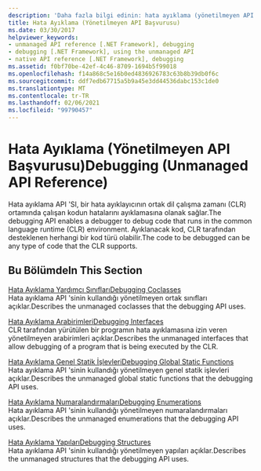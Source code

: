 ```yaml
---
description: 'Daha fazla bilgi edinin: hata ayıklama (yönetilmeyen API Başvurusu)'
title: Hata Ayıklama (Yönetilmeyen API Başvurusu)
ms.date: 03/30/2017
helpviewer_keywords:
- unmanaged API reference [.NET Framework], debugging
- debugging [.NET Framework], using the unmanaged API
- native API reference [.NET Framework], debugging
ms.assetid: f0bf70be-42ef-4c46-8709-1694b5f99018
ms.openlocfilehash: f14a868c5e16b0ed4836926783c63b8b39db0f6c
ms.sourcegitcommit: ddf7edb67715a5b9a45e3dd44536dabc153c1de0
ms.translationtype: MT
ms.contentlocale: tr-TR
ms.lasthandoff: 02/06/2021
ms.locfileid: "99790457"
---
```

# <a name="debugging-unmanaged-api-reference"></a><span data-ttu-id="5f8d2-103">Hata Ayıklama (Yönetilmeyen API Başvurusu)</span><span class="sxs-lookup"><span data-stu-id="5f8d2-103">Debugging (Unmanaged API Reference)</span></span>

<span data-ttu-id="5f8d2-104">Hata ayıklama API 'SI, bir hata ayıklayıcının ortak dil çalışma zamanı (CLR) ortamında çalışan kodun hatalarını ayıklamasına olanak sağlar.</span><span class="sxs-lookup"><span data-stu-id="5f8d2-104">The debugging API enables a debugger to debug code that runs in the common language runtime (CLR) environment.</span></span> <span data-ttu-id="5f8d2-105">Ayıklanacak kod, CLR tarafından desteklenen herhangi bir kod türü olabilir.</span><span class="sxs-lookup"><span data-stu-id="5f8d2-105">The code to be debugged can be any type of code that the CLR supports.</span></span>  
  
## <a name="in-this-section"></a><span data-ttu-id="5f8d2-106">Bu Bölümde</span><span class="sxs-lookup"><span data-stu-id="5f8d2-106">In This Section</span></span>  

 [<span data-ttu-id="5f8d2-107">Hata Ayıklama Yardımcı Sınıfları</span><span class="sxs-lookup"><span data-stu-id="5f8d2-107">Debugging Coclasses</span></span>](debugging-coclasses.md)  
 <span data-ttu-id="5f8d2-108">Hata ayıklama API 'sinin kullandığı yönetilmeyen ortak sınıfları açıklar.</span><span class="sxs-lookup"><span data-stu-id="5f8d2-108">Describes the unmanaged coclasses that the debugging API uses.</span></span>  
  
 [<span data-ttu-id="5f8d2-109">Hata Ayıklama Arabirimleri</span><span class="sxs-lookup"><span data-stu-id="5f8d2-109">Debugging Interfaces</span></span>](debugging-interfaces.md)  
 <span data-ttu-id="5f8d2-110">CLR tarafından yürütülen bir programın hata ayıklamasına izin veren yönetilmeyen arabirimleri açıklar.</span><span class="sxs-lookup"><span data-stu-id="5f8d2-110">Describes the unmanaged interfaces that allow debugging of a program that is being executed by the CLR.</span></span>  
  
 [<span data-ttu-id="5f8d2-111">Hata Ayıklama Genel Statik İşlevleri</span><span class="sxs-lookup"><span data-stu-id="5f8d2-111">Debugging Global Static Functions</span></span>](debugging-global-static-functions.md)  
 <span data-ttu-id="5f8d2-112">Hata ayıklama API 'sinin kullandığı yönetilmeyen genel statik işlevleri açıklar.</span><span class="sxs-lookup"><span data-stu-id="5f8d2-112">Describes the unmanaged global static functions that the debugging API uses.</span></span>  
  
 [<span data-ttu-id="5f8d2-113">Hata Ayıklama Numaralandırmaları</span><span class="sxs-lookup"><span data-stu-id="5f8d2-113">Debugging Enumerations</span></span>](debugging-enumerations.md)  
 <span data-ttu-id="5f8d2-114">Hata ayıklama API 'sinin kullandığı yönetilmeyen numaralandırmaları açıklar.</span><span class="sxs-lookup"><span data-stu-id="5f8d2-114">Describes the unmanaged enumerations that the debugging API uses.</span></span>  
  
 [<span data-ttu-id="5f8d2-115">Hata Ayıklama Yapıları</span><span class="sxs-lookup"><span data-stu-id="5f8d2-115">Debugging Structures</span></span>](debugging-structures.md)  
 <span data-ttu-id="5f8d2-116">Hata ayıklama API 'sinin kullandığı yönetilmeyen yapıları açıklar.</span><span class="sxs-lookup"><span data-stu-id="5f8d2-116">Describes the unmanaged structures that the debugging API uses.</span></span>
